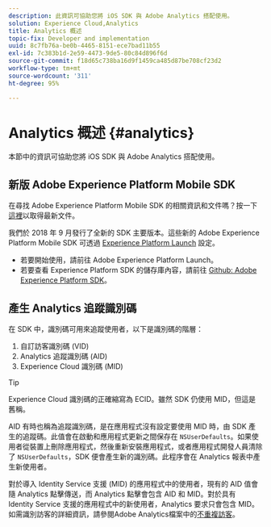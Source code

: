 ```yaml
---
description: 此資訊可協助您將 iOS SDK 與 Adobe Analytics 搭配使用。
solution: Experience Cloud,Analytics
title: Analytics 概述
topic-fix: Developer and implementation
uuid: 8c7fb76a-be0b-4465-8151-ece7bad11b55
exl-id: 7c383b1d-2e59-4473-9de5-80c84d896f6d
source-git-commit: f18d65c738ba16d9f1459ca485d87be708cf23d2
workflow-type: tm+mt
source-wordcount: '311'
ht-degree: 95%

---
```


# Analytics 概述 {#analytics}

本節中的資訊可協助您將 iOS SDK 與 Adobe Analytics 搭配使用。

## 新版 Adobe Experience Platform Mobile SDK

在尋找 Adobe Experience Platform Mobile SDK 的相關資訊和文件嗎？按一下[這裡](https://aep-sdks.gitbook.io/docs/)以取得最新文件。

我們於 2018 年 9 月發行了全新的 SDK 主要版本。這些新的 Adobe Experience Platform Mobile SDK 可透過 [Experience Platform Launch](https://www.adobe.com/tw/experience-platform/launch.html) 設定。

* 若要開始使用，請前往 Adobe Experience Platform Launch。
* 若要查看 Experience Platform SDK 的儲存庫內容，請前往 [Github: Adobe Experience Platform SDK](https://github.com/Adobe-Marketing-Cloud/acp-sdks)。

## 產生 Analytics 追蹤識別碼

在 SDK 中，識別碼可用來追蹤使用者，以下是識別碼的階層：

1. 自訂訪客識別碼 (VID)
1. Analytics 追蹤識別碼 (AID)
1. Experience Cloud 識別碼 (MID)

>[!TIP]
>
>Experience Cloud 識別碼的正確縮寫為 ECID。雖然 SDK 仍使用 MID，但這是舊稱。

AID 有時也稱為追蹤識別碼，是在應用程式沒有設定要使用 MID 時，由 SDK 產生的追蹤碼。此值會在啟動和應用程式更新之間保存在 `NSUserDefaults`。如果使用者從裝置上刪除應用程式，然後重新安裝應用程式，或者應用程式開發人員清除了 `NSUserDefaults`，SDK 便會產生新的識別碼。此程序會在 Analytics 報表中產生新使用者。

對於導入 Identity Service 支援 (MID) 的應用程式中的使用者，現有的 AID 值會隨 Analytics 點擊傳送，而 Analytics 點擊會包含 AID 和 MID。對於具有 Identity Service 支援的應用程式中的新使用者，Analytics 要求只會包含 MID。如需識別訪客的詳細資訊，請參閱Adobe Analytics檔案中的[不重複訪客](https://experienceleague.adobe.com/docs/analytics/components/metrics/unique-visitors.html)。
